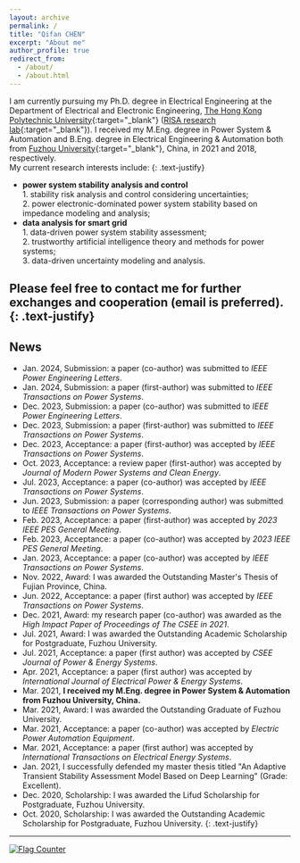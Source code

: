 ```yaml
---
layout: archive
permalink: /
title: "Qifan CHEN"
excerpt: "About me"
author_profile: true
redirect_from: 
  - /about/
  - /about.html
---
```

I am currently pursuing my Ph.D. degree in Electrical Engineering at the Department of Electrical and Electronic Engineering, [The Hong Kong Polytechnic University](https://www.polyu.edu.hk/){:target="_blank"} ([RISA research lab](https://www.polyu.edu.hk/ee/siqibu/index.html){:target="_blank"}).
I received my M.Eng. degree in Power System & Automation and B.Eng. degree in Electrical Engineering & Automation both from [Fuzhou University](https://dqxy.fzu.edu.cn/){:target="_blank"}, China, in 2021 and 2018, respectively.
<br>My current research interests include:
{: .text-justify}
* **power system stability analysis and control**
<br>1. stability risk analysis and control considering uncertainties;
<br>2. power electronic-dominated power system stability based on impedance modeling and analysis;
* **data analysis for smart grid**
<br>1. data-driven power system stability assessment;
<br>2. trustworthy artificial intelligence theory and methods for power systems;
<br>3. data-driven uncertainty modeling and analysis.

Please feel free to contact me for further exchanges and cooperation (email is preferred).
{: .text-justify}
---

## News
* Jan. 2024, Submission: a paper (co-author) was submitted to *IEEE Power Engineering Letters*.
* Jan. 2024, Submission: a paper (first-author) was submitted to *IEEE Transactions on Power Systems*.
* Dec. 2023, Submission: a paper (co-author) was submitted to *IEEE Power Engineering Letters*.
* Dec. 2023, Submission: a paper (first-author) was submitted to *IEEE Transactions on Power Systems*.
* Dec. 2023, Acceptance: a paper (first-author) was accepted by *IEEE Transactions on Power Systems*.
* Oct. 2023, Acceptance: a review paper (first-author) was accepted by *Journal of Modern Power Systems and Clean Energy*.
* Jul. 2023, Acceptance: a paper (co-author) was accepted by *IEEE Transactions on Power Systems*.
* Jun. 2023, Submission: a paper (corresponding author) was submitted to *IEEE Transactions on Power Systems*.
* Feb. 2023, Acceptance: a paper (first-author) was accepted by *2023 IEEE PES General Meeting*.
* Feb. 2023, Acceptance: a paper (co-author) was accepted by *2023 IEEE PES General Meeting*.
* Jan. 2023, Acceptance: a paper (co-author) was accepted by *IEEE Transactions on Power Systems*.
* Nov. 2022, Award: I was awarded the Outstanding Master's Thesis of Fujian Province, China.
* Jun. 2022, Acceptance: a paper (first author) was accepted by *IEEE Transactions on Power Systems*.
* Dec. 2021, Award: my research paper (co-author) was awarded as the *High Impact Paper of Proceedings of The CSEE in 2021*.
* Jul. 2021, Award: I was awarded the Outstanding Academic Scholarship for Postgraduate, Fuzhou University.
* Jul. 2021, Acceptance: a paper (first author) was accepted by *CSEE Journal of Power & Energy Systems*.
* Apr. 2021, Acceptance: a paper (first author) was accepted by *International Journal of Electrical Power & Energy Systems*.
* Mar. 2021, **I received my M.Eng. degree in Power System & Automation from Fuzhou University, China.**
* Mar. 2021, Award: I was awarded the Outstanding Graduate of Fuzhou University.
* Mar. 2021, Acceptance: a paper (co-author) was accepted by *Electric Power Automation Equipment*.
* Mar. 2021, Acceptance: a paper (first author) was accepted by *International Transactions on Electrical Energy Systems*.
* Jan. 2021, I successfully defended my master thesis titled "An Adaptive Transient Stability Assessment Model Based on Deep Learning" (Grade: Excellent).
* Dec. 2020, Scholarship: I was awarded the Lifud Scholarship for Postgraduate, Fuzhou University.
* Oct. 2020, Scholarship: I was awarded the Outstanding Academic Scholarship for Postgraduate, Fuzhou University.
{: .text-justify}
---
<a href="https://info.flagcounter.com/MXCA"><img src="https://s11.flagcounter.com/count/MXCA/bg_FFFFFF/txt_000000/border_CCCCCC/columns_5/maxflags_10/viewers_0/labels_1/pageviews_1/flags_0/percent_0/" alt="Flag Counter" border="0"></a>
